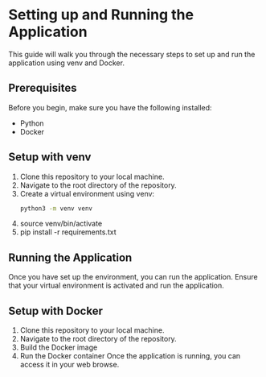 # Setting up and Running the Application
This guide will walk you through the necessary steps to set up and run the application using venv and Docker.

## Prerequisites
Before you begin, make sure you have the following installed:
- Python
- Docker

## Setup with venv
1. Clone this repository to your local machine.
2. Navigate to the root directory of the repository.
3. Create a virtual environment using venv:
   ```bash
   python3 -m venv venv
4. source venv/bin/activate
5. pip install -r requirements.txt

## Running the Application
Once you have set up the environment, you can run the application.
Ensure that your virtual environment is activated and run the application.

## Setup with Docker
1. Clone this repository to your local machine.
2. Navigate to the root directory of the repository.
3. Build the Docker image 
4. Run the Docker container
Once the application is running, you can access it in your web browse.